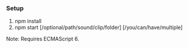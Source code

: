 ### Setup

1. npm install
2. npm start [/optional/path/sound/clip/folder] [/you/can/have/multiple]

Note: Requires ECMAScript 6.